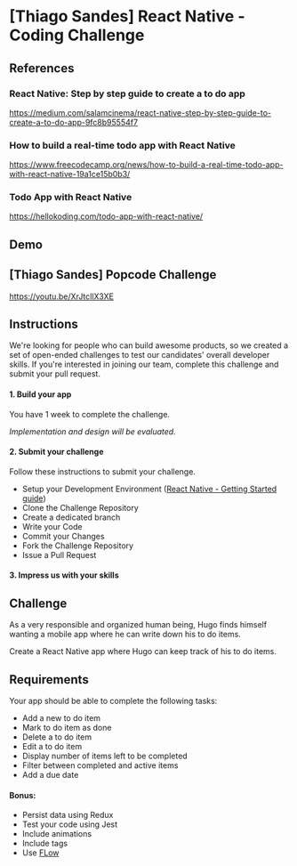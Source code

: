

# [Thiago Sandes] React Native - Coding Challenge

## References
### React Native: Step by step guide to create a to do app 
https://medium.com/salamcinema/react-native-step-by-step-guide-to-create-a-to-do-app-9fc8b95554f7 

### How to build a real-time todo app with React Native
https://www.freecodecamp.org/news/how-to-build-a-real-time-todo-app-with-react-native-19a1ce15b0b3/

### Todo App with React Native
https://hellokoding.com/todo-app-with-react-native/

## Demo
## [Thiago Sandes] Popcode Challenge
https://youtu.be/XrJtcIlX3XE

## Instructions

We're looking for people who can build awesome products, so we created a set of open-ended challenges to test our candidates' overall developer skills.
If you're interested in joining our team, complete this challenge and submit your pull request.

#### 1. Build your app
You have 1 week to complete the challenge.

*Implementation and design will be evaluated.*
#### 2. Submit your challenge
Follow these instructions to submit your challenge.
* Setup your Development Environment ([React Native - Getting Started guide](https://facebook.github.io/react-native/docs/getting-started.html))
* Clone the Challenge Repository
* Create a dedicated branch
* Write your Code
* Commit your Changes
* Fork the Challenge Repository
* Issue a Pull Request

#### 3. Impress us with your skills

## Challenge
As a very responsible and organized human being, Hugo finds himself wanting a 
mobile app where he can write down his to do items.

Create a React Native app where Hugo can keep track of his to do items.

## Requirements
Your app should be able to complete the following tasks:
* Add a new to do item
* Mark to do item as done
* Delete a to do item
* Edit a to do item
* Display number of items left to be completed
* Filter between completed and active items
* Add a due date

#### Bonus:
* Persist data using Redux
* Test your code using Jest
* Include animations
* Include tags
* Use [FLow](https://flow.org)
